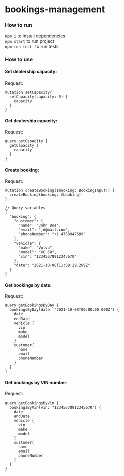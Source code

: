 # bookings-management

### How to run
``npm i``  to install dependencies  
``npm start``  to run project  
``npm run test ``  to run tests

### How to use
#### Set dealership capacity:
Request:
```
mutation setCapacity{
  setCapacity(capacity: 5) {
    capacity
  }
}
```

#### Get dealership capacity:
Request:
```
query getCapacity {
  getCapacity {
    capacity
  }
}
```

#### Create booking:
Request:
```
mutation createBooking($booking: BookingInput!) {
  createBooking(booking: $booking)
}

// Query variables
{
  "booking": {
    "customer": {
      "name": "John Doe",
      "email": "jd@mail.com",
      "phoneNumber": "+1 4758947589"
    },
    "vehicle": {
      "make": "Volvo",
      "model": "XC 60",
      "vin": "12345678912345670"
    },
    "date": "2021-10-08T11:09:29.289Z"
  }
}
```

#### Get bookings by date:
Request:
```
query getBookingsByDay {
  bookingsByDay(date: "2021-10-08T00:00:00.000Z") {
    date
    endDate
    vehicle {
      vin
      make
      model
    }
    customer{
      name
      email
      phoneNumber
    }
  }
}
```

#### Get bookings by VIN number:
Request:
```
query getBookingsByVin {
  bookingsByVin(vin: "12345678912345670") {
    date
    endDate
    vehicle {
      vin
      make
      model
    }
    customer{
      name
      email
      phoneNumber
    }
  }
}
```
